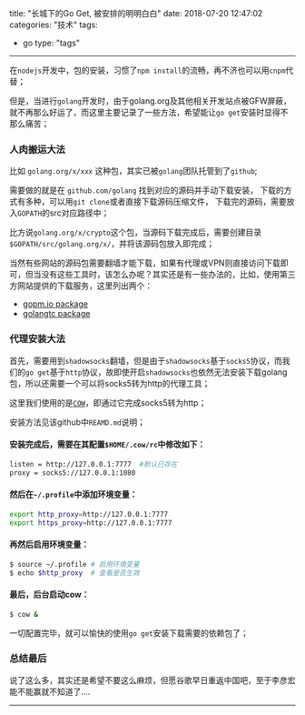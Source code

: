 title: "长城下的Go Get, 被安排的明明白白"
date: 2018-07-20 12:47:02
categories: "技术" 
tags: 
  - go
type: "tags"

---

在`nodejs`开发中，包的安装，习惯了`npm install`的流畅，再不济也可以用`cnpm`代替；

但是，当进行`golang`开发时，由于golang.org及其他相关开发站点被GFW屏蔽，就不再那么好运了，而这里主要记录了一些方法，希望能让`go get`安装时显得不那么痛苦；

<!--more-->

### 人肉搬运大法

比如 `golang.org/x/xxx` 这种包，其实已被`golang`团队托管到了`github`;

需要做的就是在 `github.com/golang` 找到对应的源码并手动下载安装，
下载的方式有多种，可以用`git clone`或者直接下载源码压缩文件，
下载完的源码，需要放入`GOPATH`的src对应路径中；

比方说`golang.org/x/crypto`这个包，当源码下载完成后，需要创建目录`$GOPATH/src/golang.org/x/`，并将该源码包放入即完成；

当然有些网站的源码包需要翻墙才能下载，如果有代理或VPN则直接访问下载即可，但当没有这些工具时，该怎么办呢？其实还是有一些办法的，比如，使用第三方网站提供的下载服务，这里列出两个：

* [gopm.io package](https://gopm.io/download)
* [golangtc package](https://golangtc.com/download/package)


### 代理安装大法

首先，需要用到`shadowsocks`翻墙，但是由于`shadowsocks`基于`socks5`协议，而我们的`go get`基于`http`协议，故即使开启`shadowsocks`也依然无法安装下载golang包，所以还需要一个可以将socks5转为http的代理工具；

这里我们使用的是[`COW`](https://github.com/cyfdecyf/cow)，即通过它完成socks5转为http；

安装方法见该github中`REAMD.md`说明；

#### 安装完成后，需要在其配置`$HOME/.cow/rc`中修改如下：
``` bash
listen = http://127.0.0.1:7777  #默认已存在
proxy = socks5://127.0.0.1:1080
```

#### 然后在`~/.profile`中添加环境变量：
``` bash
export http_proxy=http://127.0.0.1:7777
export https_proxy=http://127.0.0.1:7777
```

#### 再然后启用环境变量：
``` bash
$ source ~/.profile # 启用环境变量
$ echo $http_proxy  # 查看是否生效
```

#### 最后，后台启动cow：
```bash
$ cow &
```

一切配置完毕，就可以愉快的使用`go get`安装下载需要的依赖包了；

### 总结最后

说了这么多，其实还是希望不要这么麻烦，但愿谷歌早日重返中国吧，至于李彦宏能不能赢就不知道了....

---
